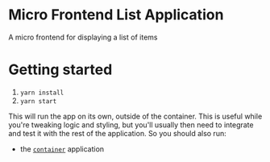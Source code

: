 # Micro Frontend List Application

A micro frontend for displaying a list of items

# Getting started

1. `yarn install`
2. `yarn start`

This will run the app on its own, outside of the container. This is useful while
you're tweaking logic and styling, but you'll usually then need to integrate and
test it with the rest of the application. So you should also run:

- the [`container`](https://github.com/dean0x/micro-frontends/container/) application